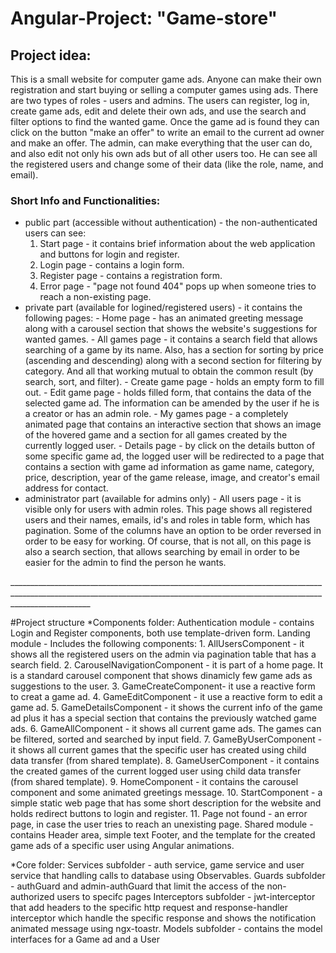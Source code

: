 <h1>Angular-Project: "Game-store"</h1>

<h2>Project idea:</h2>
This is a small website for computer game ads. Anyone can make their own registration and start buying or selling a computer games using ads.
There are two types of roles - users and admins. The users can register, log in, create game ads, edit and delete their own ads, and use the search and filter options to find the wanted game. 
Once the game ad is found they can click on the button "make an offer" to write an email to the current ad owner and make an offer.
The admin, can make everything that the user can do, and also edit not only his own ads but of all other users too. He can see all the registered users and change some of their data (like the role, name, and email).

<h3>Short Info and Functionalities:</h3>
<ul>
<li> public part (accessible without authentication) - the non-authenticated users can see:
  <ol type="1">
  <li> Start page - it contains brief information about the web application and buttons for login and register. </li>
  <li> Login page - contains a login form.</li>
  <li> Register page - contains a registration form.</li>
  <li> Error page - "page not found 404" pops up when someone tries to reach a non-existing page.</li>
  </ol>
</li>
<li> private part (available for logined/registered users) - it contains the following pages:
  - Home page - has an animated greeting message along with a carousel section that shows the website's suggestions for wanted games.
  - All games page - it contains a search field that allows searching of a game by its name. Also, has a section for sorting by price (ascending and descending) along with a second section for filtering by category. 
                     And all that working mutual to obtain the common result (by search, sort, and filter).
  - Create game page - holds an empty form to fill out. 
  - Edit game page - holds filled form, that contains the data of the selected game ad. The information can be amended by the user if he is a creator or has an admin role.
  - My games page - a completely animated page that contains an interactive section that shows an image of the hovered game and a section for all games created by the currently logged user.
  - Details page - by click on the details button of some specific game ad, the logged user will be redirected to a page that contains a section with game ad information as game name, category, price, description,
                   year of the game release, image, and creator's email address for contact.
</li>
<li> administrator part (available for admins only)
  - All users page - it is visible only for users with admin roles. This page shows all registered users and their names, emails, id's and roles in table form, which has pagination. 
Some of the columns have an option to be order reversed in order to be easy for working. Of course, that is not all, on this page is also a search section, 
that allows searching by email in order to be easier for the admin to find the person he wants.
  </li>
  </ul>
________________________________________________________________________________________________________________________________________________________________________________

#Project structure
*Components folder:
Authentication module - contains Login and Register components, both use template-driven form.
Landing module - Includes the following components: 
      1. AllUsersComponent - it shows all the registered users on the admin via pagination table that has a search field.
      2. CarouselNavigationComponent - it is part of a home page. It is a standard carousel component that shows dinamicly few game ads as suggestions to the user.
      3. GameCreateComponent- it use a reactive form to creat a game ad.
      4. GameEditComponent - it use a reactive form to edit a game ad.
      5. GameDetailsComponent - it shows the current info of the game ad plus it has a special section that contains the previously watched game ads.
      6. GameAllComponent - it shows all current game ads. The games can be filtered, sorted and searched by input field.
      7. GameByUserComponent - it shows all current games that the specific user has created using child data transfer (from shared template).
      8. GameUserComponent - it contains the created games of the current logged user using child data transfer (from shared template).
      9. HomeComponent - it contains the carousel component and some animated greetings message.
      10. StartComponent - a simple static web page that has some short description for the website and holds redirect buttons to login and register.
      11. Page not found - an error page, in case the user tries to reach an unexisting page.
Shared module - contains Header area, simple text Footer, and the template for the created game ads of a specific user using Angular animations.

*Core folder:
Services subfolder - auth service, game service and user service that handling calls to database using Observables.
Guards subfolder - authGuard and admin-authGuard that limit the access of the non-authorized users to specifc pages
Interceptors subfolder - jwt-interceptor that add headers to the specific http request and response-handler interceptor which handle the specific response and shows the notification animated message using ngx-toastr.
Models subfolder - contains the model interfaces for a Game ad and a User

